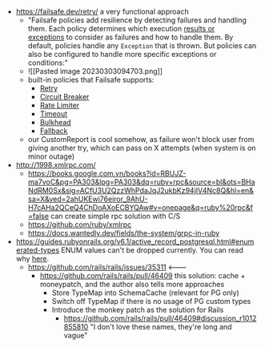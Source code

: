 - https://failsafe.dev/retry/ a very functional approach
	- "Failsafe policies add resilience by detecting failures and handling them. Each policy determines which execution [results or exceptions](https://failsafe.dev/javadoc/core/dev/failsafe/FailurePolicyBuilder.html) to consider as failures and how to handle them. By default, policies handle any `Exception` that is thrown. But policies can also be configured to handle more specific exceptions or conditions:"
	- ![[Pasted image 20230303094703.png]]
	- built-in policies that Failsafe supports:
		-   [Retry](https://failsafe.dev/retry)
		-   [Circuit Breaker](https://failsafe.dev/circuit-breaker)
		-   [Rate Limiter](https://failsafe.dev/rate-limiter)
		-   [Timeout](https://failsafe.dev/timeout)
		-   [Bulkhead](https://failsafe.dev/bulkhead)
		-   [Fallback](https://failsafe.dev/fallback)
	- our CustomReport is cool somehow, as failure won't block user from giving another try, which can pass on X attempts (when system is on minor outage)
- http://1998.xmlrpc.com/ 
	- https://books.google.com.vn/books?id=RBUJZ-ma7voC&pg=PA303&lpg=PA303&dq=ruby+rpc&source=bl&ots=BHaNdRM0Sx&sig=ACfU3U2QzzWhPdaJqJ2ukbKz94jIV4Nc8Q&hl=en&sa=X&ved=2ahUKEwi76eiror_9AhU-H7cAHa2QCeQ4ChDoAXoECBYQAw#v=onepage&q=ruby%20rpc&f=false can create simple rpc solution with C/S
	- https://github.com/ruby/xmlrpc
	- https://docs.wantedly.dev/fields/the-system/grpc-in-ruby
- https://guides.rubyonrails.org/v6.1/active_record_postgresql.html#enumerated-types ENUM values can't be dropped currently. You can read why [here](https://www.postgresql.org/message-id/29F36C7C98AB09499B1A209D48EAA615B7653DBC8A@mail2a.alliedtesting.com).
	- https://github.com/rails/rails/issues/35311 <--- 
		- https://github.com/rails/rails/pull/46409 this solution: cache + moneypatch, and the author also tells more approaches
			- Store TypeMap into SchemaCache (relevant for PG only)
			- Switch off TypeMap if there is no usage of PG custom types
			- Introduce the monkey patch as the solution for Rails
				- https://github.com/rails/rails/pull/46409#discussion_r1012855810 "I don't love these names, they're long and vague"